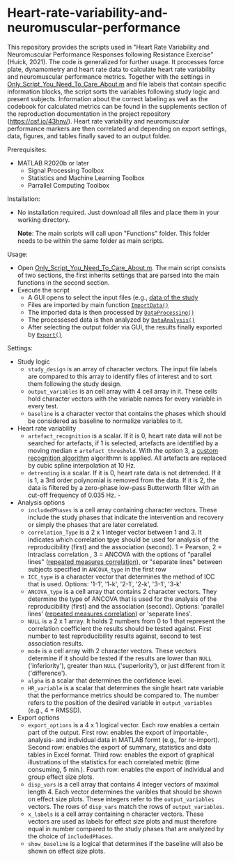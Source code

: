 # Heart-rate-variability-and-neuromuscular-performance

This repository provides the scripts used in "Heart Rate Variability and Neuromuscular Performance Responses following Resistance Exercise" (Huick, 2021). The code is generalized for further usage. It processes force plate, dynamometry and heart rate data to calculate heart rate variability and neuromuscular performance metrics. Together with the settings in [Only_Script_You_Need_To_Care_About.m](https://github.com/lepremiere/heart-rate-variability-and-neuromuscular-performance/blob/main/Only_Script_You_Need_To_Care_About.m) and file labels that contain specific information blocks, the script sorts the variables following study logic and present subjects. Information about the correct labeling as well as the codebook for calculated metrics can be found in the supplements section of the reproduction documentation in the project repository (https://osf.io/43hnv/). Heart rate variability and neuromuscular performance markers are then correlated and depending on export settings, data, figures, and tables finally saved to an output folder.

Prerequisites:
-   MATLAB R2020b or later
    -   Signal Processing Toolbox
    -   Statistics and Machine Learning Toolbox
    -   Parrallel Computing Toolbox

Installation:
-   No installation required. Just download all files and place them in your working directory.
    
    **Note**: The main scripts will call upon "Functions" folder. This folder needs to be within the same folder as main scripts.

Usage:
-   Open [Only_Script_You_Need_To_Care_About.m](https://github.com/lepremiere/heart-rate-variability-and-neuromuscular-performance/blob/main/Only_Script_You_Need_To_Care_About.m). The main script consists of two sections, the first inherits settings that are parsed into the main functions in the second section.
-   Execute the script
    - A GUI opens to select the input files (e.g., [data of the study]()
    - Files are imported by main function [`ImportData()`](https://github.com/lepremiere/heart-rate-variability-and-neuromuscular-performance/blob/main/Functions/ImportData.m)
    - The imported data is then processed by [`DataProcessing()`](https://github.com/lepremiere/heart-rate-variability-and-neuromuscular-performance/blob/main/Functions/DataProcessing.m)
    - The processesed data is then analyzed by [`DataAnalysis()`](https://github.com/lepremiere/heart-rate-variability-and-neuromuscular-performance/blob/main/Functions/DataAnalysis.m)
    - After selecting the output folder via GUI, the results finally exported by [`Export()`](https://github.com/lepremiere/heart-rate-variability-and-neuromuscular-performance/blob/main/Functions/Export.m)

Settings:
-   Study logic
    - `study_design` is an array of character vectors. The input file labels are compared to this array to identify files of interest and to sort them following the study design. 
    - `output_variables` is an cell array with 4 cell array in it. These cells hold character vectors with the variable names for every variable in every test.
    - `baseline` is a character vector that contains the phases which should be considered as baseline to normalize variables to it.
-   Heart rate variability 
    - `artefact_recognition` is a scalar. If it is 0, heart rate data will not be searched for artefacts, if 1 is selected, artefacts are identified by a   moving median ± `artefact_threshold`. With the option 3, a [custom recognition algorithm](https://osf.io/z78jx/) algorithmn is applied. All artefacts are replaced by cubic spline interpolation at 10 Hz. 
    - `detrending` is a scalar. If it is 0, heart rate data is not detrended. If it is 1, a 3rd order polynomial is removed from the data. If it is 2, the data is filtered by a zero-phase low-pass Butterworth filter with an cut-off frequency of 0.035 Hz.    -
-   Analysis options
    - `includedPhases` is a cell array containing character vectors. These include the study phases that indicate the intervention and recovery or simply the phases that are later correlated.
    - `correlation_Type` is a 2 x 1 integer vector between 1 and 3. It indicates which correlation tpye should be used for analysis of the reproducibility (first) and the association (second). 1 = Pearson, 2 = Intraclass correlation , 3 = ANCOVA with the options of  "parallel lines" ([repeated measures correlation](https://doi.org/10.3389/fpsyg.2017.00456)), or "separate lines" between subjects specified in `ANCOVA_type` in the first row 
    - `ICC_type` is a character vector that determines the method of ICC that is used. Options: '1-1', '1-k', '2-1', '2-k', '3-1', '3-k'
    - `ANCOVA_type` is a cell array that contains 2 character vectors. They determine the type of ANCOVA that is used for the analysis of the reproducibility (first) and the association (second). Options: 'parallel lines' ([repeated measures correlation](https://doi.org/10.3389/fpsyg.2017.00456)) or 'separate lines'.
    - `NULL` is a 2 x 1 array. It holds 2 numbers from 0 to 1 that represent the correlation coefficient the results should be tested against. First number to test reproducibility results against, second to test association results.
    - `mode` is a cell array with 2 character vectors. These vectors determine if it should be tested if the results are lower than `NULL` ('inferiority'), greater than `NULL` ('superiority'), or just different from it ('difference').
    - `alpha` is a scalar that determines the confidence level.
    - `HR_variable` is a scalar that determines the single heart rate variable that the performance metrics should be compared to. The number refers to the position of the desired variable in `output_variables` (e.g., 4 = RMSSD).
- Export options
    - `export_options` is a 4 x 1 logical vector. Each row enables a certain part of the output. First row: enables the export of importable-, analysis- and individual data in MATLAB formt (e.g., for re-import). Second row: enables the export of summary, statistics and data tables in Excel format. Third row: enables the export of graphical illustrations of the statistics for each correlated metric (time consuming, 5 min.). Fourth row: enables the export of individual and group effect size plots.
    - `disp_vars` is a cell array that contains 4  integer vectors of maximal length 4. Each vector determines the varibles that should be shown on effect size plots. These integers refer to the `output_variables` vectors. The rows of `disp_vars` match the rows of `output_variables`.
    - `x_labels` is a cell array containing n character vectors. These vectors are used as labels for effect size plots and must therefore equal in number compared to the study phases that are analyzed by the choice of `includedPhases`.
    - `show_baseline` is a logical that determines if the baseline will also be shown on effect size plots.